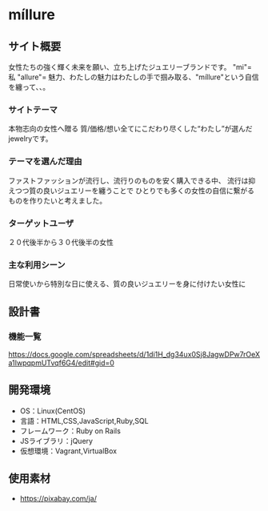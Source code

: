 #  míllure

## サイト概要
女性たちの強く輝く未来を願い、立ち上げたジュエリーブランドです。
"mi"= 私 "allure"= 魅力、わたしの魅力はわたしの手で掴み取る、"míllure"という自信を纏って、、。

### サイトテーマ
本物志向の女性へ贈る
質/価格/想い全てにこだわり尽くした“わたし”が選んだjewelryです。

### テーマを選んだ理由
ファストファッションが流行し、流行りのものを安く購入できる中、
流行は抑えつつ質の良いジュエリーを纏うことで
ひとりでも多くの女性の自信に繋がるものを作りたいと考えました。

### ターゲットユーザ
２０代後半から３０代後半の女性

### 主な利用シーン
日常使いから特別な日に使える、質の良いジュエリーを身に付けたい女性に

## 設計書

### 機能一覧
https://docs.google.com/spreadsheets/d/1di1H_dg34ux0Sj8JagwDPw7rOeXa1IwpqpmUTvqf6G4/edit#gid=0

## 開発環境
- OS：Linux(CentOS)
- 言語：HTML,CSS,JavaScript,Ruby,SQL
- フレームワーク：Ruby on Rails
- JSライブラリ：jQuery
- 仮想環境：Vagrant,VirtualBox

## 使用素材
- https://pixabay.com/ja/